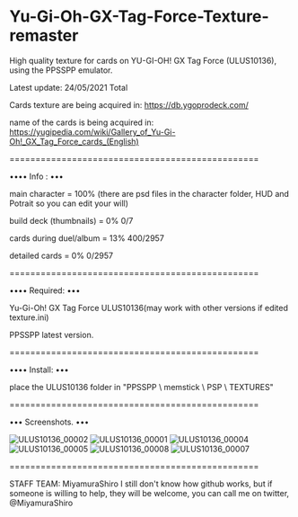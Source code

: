 # Yu-Gi-Oh-GX-Tag-Force-Texture-remaster

High quality texture for cards on YU-GI-OH! GX Tag Force (ULUS10136), using the PPSSPP emulator.

Latest update: 24/05/2021 Total 

Cards texture are being acquired in:
https://db.ygoprodeck.com/
 
name of the cards is being acquired in:
https://yugipedia.com/wiki/Gallery_of_Yu-Gi-Oh!_GX_Tag_Force_cards_(English)

================================================

•••• Info : •••

main character = 100% (there are psd files in the character folder, HUD and Potrait so you can edit your will) 

build deck (thumbnails) = 0% 0/7

cards during duel/album = 13% 400/2957 

detailed cards = 0% 0/2957

================================================

•••• Required: •••

Yu-Gi-Oh! GX Tag Force ULUS10136(may work with other versions if edited texture.ini) 

PPSSPP latest version.

================================================

•••• Install: •••

place the ULUS10136 folder in "PPSSPP \ memstick \ PSP \ TEXTURES"

================================================

••• Screenshots. •••

![ULUS10136_00002](https://user-images.githubusercontent.com/84588191/119284587-6f725b80-bc16-11eb-850f-20ec7a723be1.jpg)
![ULUS10136_00001](https://user-images.githubusercontent.com/84588191/119284597-74370f80-bc16-11eb-8e40-4b08e5750ca0.jpg)
![ULUS10136_00004](https://user-images.githubusercontent.com/84588191/119284617-7e590e00-bc16-11eb-9ffa-7aa43cfc464e.jpg)
![ULUS10136_00005](https://user-images.githubusercontent.com/84588191/119284621-8153fe80-bc16-11eb-84f8-3d3a392e6f7e.jpg)
![ULUS10136_00008](https://user-images.githubusercontent.com/84588191/119530526-76ee4d80-bd59-11eb-8e8e-6146e5c5b43d.jpg)
![ULUS10136_00007](https://user-images.githubusercontent.com/84588191/119530546-7a81d480-bd59-11eb-8f17-58284049ff52.jpg)


================================================

STAFF TEAM: MiyamuraShiro 
I still don't know how github works, but if someone is willing to help, they will be welcome, you can call me on twitter, @MiyamuraShiro
